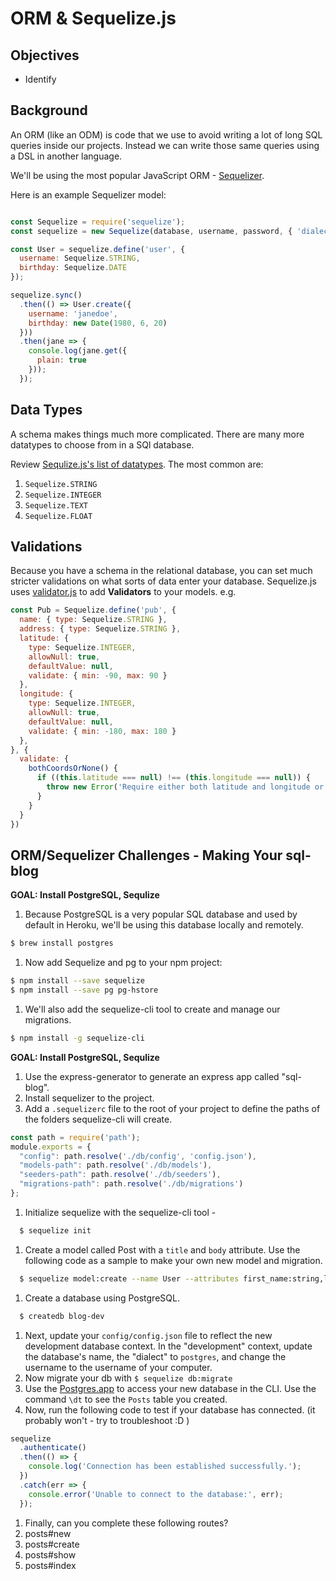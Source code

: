 # ORM & Sequelize.js

## Objectives

  * Identify

## Background

An ORM (like an ODM) is code that we use to avoid writing a lot of long SQL queries inside our projects. Instead we can write those same queries using a DSL in another language.

We'll be using the most popular JavaScript ORM - [Sequelizer](https://www.npmjs.com/package/sequelizer).

Here is an example Sequelizer model:

```js

const Sequelize = require('sequelize');
const sequelize = new Sequelize(database, username, password, { 'dialect': 'postgres' });

const User = sequelize.define('user', {
  username: Sequelize.STRING,
  birthday: Sequelize.DATE
});

sequelize.sync()
  .then(() => User.create({
    username: 'janedoe',
    birthday: new Date(1980, 6, 20)
  }))
  .then(jane => {
    console.log(jane.get({
      plain: true
    }));
  });

```

## Data Types

A schema makes things much more complicated. There are many more datatypes to choose from in a SQl database. 

Review [Sequlize.js's list of datatypes](http://docs.sequelizejs.com/manual/tutorial/models-definition.html#data-types). The most common are:

1. `Sequelize.STRING`
1. `Sequelize.INTEGER`
1. `Sequelize.TEXT`
1. `Sequelize.FLOAT`

## Validations

Because you have a schema in the relational database, you can set much stricter validations on what sorts of data enter your database. Sequelize.js uses [validator.js](https://github.com/chriso/validator.js) to add **Validators** to your models. e.g.

```js
const Pub = Sequelize.define('pub', {
  name: { type: Sequelize.STRING },
  address: { type: Sequelize.STRING },
  latitude: {
    type: Sequelize.INTEGER,
    allowNull: true,
    defaultValue: null,
    validate: { min: -90, max: 90 }
  },
  longitude: {
    type: Sequelize.INTEGER,
    allowNull: true,
    defaultValue: null,
    validate: { min: -180, max: 180 }
  },
}, {
  validate: {
    bothCoordsOrNone() {
      if ((this.latitude === null) !== (this.longitude === null)) {
        throw new Error('Require either both latitude and longitude or neither')
      }
    }
  }
})
```


## ORM/Sequelizer Challenges - Making Your sql-blog

**GOAL: Install PostgreSQL, Sequlize**

1. Because PostgreSQL is a very popular SQL database and used by default in Heroku, we'll be using this database locally and remotely.

  ```bash
  $ brew install postgres
  ```

1. Now add Sequelize and pg to your npm project:

  ```bash
  $ npm install --save sequelize
  $ npm install --save pg pg-hstore
  ```

1. We'll also add the sequelize-cli tool to create and manage our migrations.

  ```bash
  $ npm install -g sequelize-cli
  ```

**GOAL: Install PostgreSQL, Sequlize**

1. Use the express-generator to generate an express app called "sql-blog".
1. Install sequelizer to the project.
1. Add a `.sequelizerc` file to the root of your project to define the paths of the folders sequelize-cli will create.

  ```js 
  const path = require('path');
  module.exports = {
    "config": path.resolve('./db/config', 'config.json'),
    "models-path": path.resolve('./db/models'),
    "seeders-path": path.resolve('./db/seeders'),
    "migrations-path": path.resolve('./db/migrations')
  };
  ```

1. Initialize sequelize with the sequelize-cli tool - 

  ```bash
    $ sequelize init
  ```

1. Create a model called Post with a `title` and `body` attribute. Use the following code as a sample to make your own new model and migration.

  ```bash
    $ sequelize model:create --name User --attributes first_name:string,last_name:string,bio:text
  ```

1. Create a database using PostgreSQL. 

  ```bash
    $ createdb blog-dev
  ```

1. Next, update your `config/config.json` file to reflect the new development database context. In the "development" context, update the database's name, the "dialect" to `postgres`, and change the username to the username of your computer.
1. Now migrate your db with `$ sequelize db:migrate`
1. Use the [Postgres.app](https://postgresapp.com/documentation/gui-tools.html) to access your new database in the CLI. Use the command `\dt` to see the `Posts` table you created.
1. Now, run the following code to test if your database has connected. (it probably won't - try to troubleshoot :D )

  ```js
  sequelize
    .authenticate()
    .then(() => {
      console.log('Connection has been established successfully.');
    })
    .catch(err => {
      console.error('Unable to connect to the database:', err);
    });
  ```

1. Finally, can you complete these following routes?
  1. posts#new
  1. posts#create
  1. posts#show
  1. posts#index
